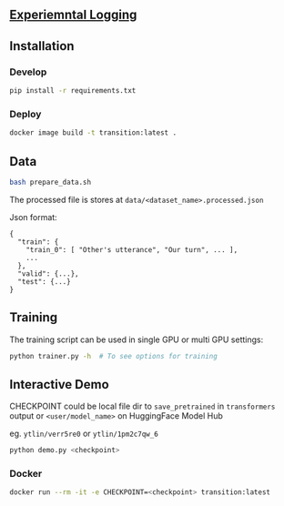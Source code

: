 
##  [Experiemntal Logging](https://app.wandb.ai/ytlin/controllable-response?workspace=user-ytlin)

## Installation

### Develop
```bash
pip install -r requirements.txt
```

### Deploy
```bash
docker image build -t transition:latest .
```

## Data
```bash
bash prepare_data.sh
```

The processed file is stores at `data/<dataset_name>.processed.json`

Json format:
```json5
{
  "train": {
    "train_0": [ "Other's utterance", "Our turn", ... ],
    ...
  },
  "valid": {...},
  "test": {...}
}
```


## Training

The training script can be used in single GPU or multi GPU settings:

```bash
python trainer.py -h  # To see options for training
```

## Interactive Demo

CHECKPOINT could be local file dir to `save_pretrained` in `transformers`  output 
or `<user/model_name>` on HuggingFace Model Hub

eg. `ytlin/verr5re0` or `ytlin/1pm2c7qw_6`

```bash
python demo.py <checkpoint>
```

### Docker

```bash
docker run --rm -it -e CHECKPOINT=<checkpoint> transition:latest
```